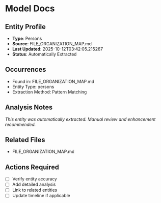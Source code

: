 # Model Docs

## Entity Profile
- **Type**: Persons
- **Source**: FILE_ORGANIZATION_MAP.md
- **Last Updated**: 2025-10-12T03:42:05.215267
- **Status**: Automatically Extracted

## Occurrences
- Found in: FILE_ORGANIZATION_MAP.md
- Entity Type: persons
- Extraction Method: Pattern Matching

## Analysis Notes
*This entity was automatically extracted. Manual review and enhancement recommended.*

## Related Files
- FILE_ORGANIZATION_MAP.md

## Actions Required
- [ ] Verify entity accuracy
- [ ] Add detailed analysis
- [ ] Link to related entities
- [ ] Update timeline if applicable
